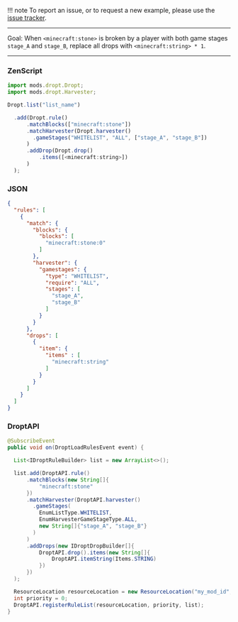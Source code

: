 
!!! note
    To report an issue, or to request a new example, please use the [issue tracker](https://github.com/codetaylor/dropt/issues).

---

Goal: When `<minecraft:stone>` is broken by a player with both game stages `stage_A` and `stage_B`, replace all drops with `<minecraft:string> * 1`.

---

### ZenScript

```js
import mods.dropt.Dropt;
import mods.dropt.Harvester;

Dropt.list("list_name")

  .add(Dropt.rule()
      .matchBlocks(["minecraft:stone"])
      .matchHarvester(Dropt.harvester()
        .gameStages("WHITELIST", "ALL", ["stage_A", "stage_B"])
      )
      .addDrop(Dropt.drop()
          .items([<minecraft:string>])
      )
  );
```

### JSON

```json
{
  "rules": [
    {
      "match": {
        "blocks": {
          "blocks": [
            "minecraft:stone:0"
          ]
        },
        "harvester": {
          "gamestages": {
            "type": "WHITELIST",
            "require": "ALL",
            "stages": [
              "stage_A", 
              "stage_B"
            ]         
          }
        }   
      },
      "drops": [
        {
          "item": {
            "items" : [
              "minecraft:string"
            ]
          }
        }
      ]
    }
  ]
}
```

### DroptAPI

```java
@SubscribeEvent
public void on(DroptLoadRulesEvent event) {

  List<IDroptRuleBuilder> list = new ArrayList<>();

  list.add(DroptAPI.rule()
      .matchBlocks(new String[]{
          "minecraft:stone"
      })
      .matchHarvester(DroptAPI.harvester()
        .gameStages(
          EnumListType.WHITELIST, 
          EnumHarvesterGameStageType.ALL, 
          new String[]{"stage_A", "stage_B"}
        )
      ) 
      .addDrops(new IDroptDropBuilder[]{
          DroptAPI.drop().items(new String[]{
              DroptAPI.itemString(Items.STRING)
          })
      })
  );

  ResourceLocation resourceLocation = new ResourceLocation("my_mod_id", "rule_list_name");
  int priority = 0;
  DroptAPI.registerRuleList(resourceLocation, priority, list);
}
```